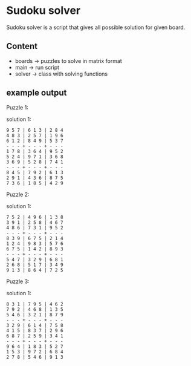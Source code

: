 # Sudoku solver
Sudoku solver is a script that gives all possible solution for given board.
## Content
- boards -> puzzles to solve in matrix format
- main -> run script
- solver -> class with solving functions
## example output
Puzzle 1:

solution 1:
```
9 5 7 | 6 1 3 | 2 8 4 
4 8 3 | 2 5 7 | 1 9 6 
6 1 2 | 8 4 9 | 5 3 7 
- - - + - - - + - - -
1 7 8 | 3 6 4 | 9 5 2 
5 2 4 | 9 7 1 | 3 6 8 
3 6 9 | 5 2 8 | 7 4 1 
- - - + - - - + - - -
8 4 5 | 7 9 2 | 6 1 3 
2 9 1 | 4 3 6 | 8 7 5 
7 3 6 | 1 8 5 | 4 2 9 
```

Puzzle 2:

solution 1:
```
7 5 2 | 4 9 6 | 1 3 8 
3 9 1 | 2 5 8 | 4 6 7 
4 8 6 | 7 3 1 | 9 5 2 
- - - + - - - + - - -
8 3 9 | 6 7 5 | 2 1 4 
1 2 4 | 9 8 3 | 5 7 6 
6 7 5 | 1 4 2 | 8 9 3 
- - - + - - - + - - -
5 4 7 | 3 2 9 | 6 8 1 
2 6 8 | 5 1 7 | 3 4 9 
9 1 3 | 8 6 4 | 7 2 5 
```

Puzzle 3:

solution 1:
```
8 3 1 | 7 9 5 | 4 6 2 
7 9 2 | 4 6 8 | 1 3 5 
5 4 6 | 3 2 1 | 8 7 9 
- - - + - - - + - - -
3 2 9 | 6 1 4 | 7 5 8 
4 1 5 | 8 3 7 | 2 9 6 
6 8 7 | 2 5 9 | 3 4 1 
- - - + - - - + - - -
9 6 4 | 1 8 3 | 5 2 7 
1 5 3 | 9 7 2 | 6 8 4 
2 7 8 | 5 4 6 | 9 1 3 
```